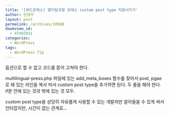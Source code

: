 ```yaml
---
title: '[워드프레스] 멀티링규얼 프레스 custom post type 지원시키기'
author: 안형우
layout: post
permalink: /archives/10508
daumview_id:
  - 47493931
categories:
  - WordPress
tags:
  - WordPress Tip
---
```

옵션으로 할 수 없고 코드를 뜯어 고쳐야 한다.

multilingual-press.php 파일에 있는 add\_meta\_boxes 함수를 찾아서 post, pgae로 돼 있는 라인을 복사 떠서 custom post type을 추가하면 된다. 두 줄을 해야 한다. if문 안에 있는 것과 밖에 있는 것 모두.

custom post type을 상당히 자유롭게 사용할 수 있는 개발자만 알아들을 수 있게 써서 안타깝지만, 시간이 없는 관계로&#8230;